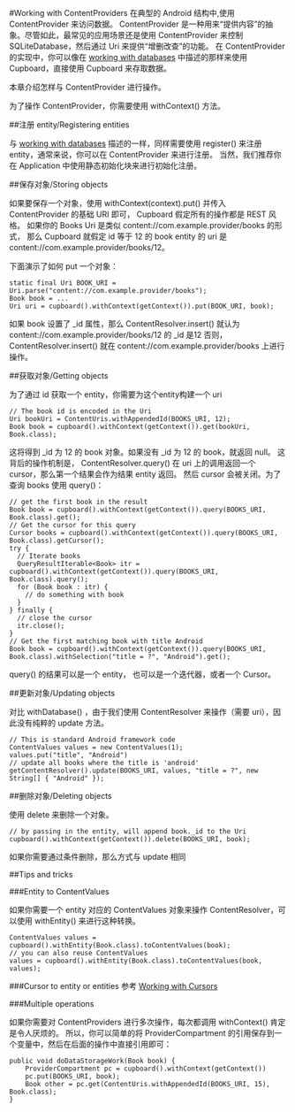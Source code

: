 #Working with ContentProviders
在典型的 Android 结构中,使用 ContentProvider 来访问数据。
ContentProvider 是一种用来“提供内容”的抽象。尽管如此，最常见的应用场景还是使用 ContentProvider 来控制 SQLiteDatabase，然后通过 Uri 来提供“增删改查”的功能。
在 ContentProvider 的实现中，你可以像在 [working with databases](./Working_with_databases.md) 中描述的那样来使用 Cupboard，直接使用 Cupboard 来存取数据。

本章介绍怎样与 ContentProvider 进行操作。

为了操作 ContentProvider，你需要使用 withContext() 方法。

##注册 entity/Registering entities

与 [working with databases](./Working_with_databases.md) 描述的一样，同样需要使用 register() 来注册 entity，通常来说，你可以在 ContentProvider 来进行注册。
当然，我们推荐你在 Application 中使用静态初始化块来进行初始化注册。

##保存对象/Storing objects

如果要保存一个对象，使用 withContext(context).put() 并传入 ContentProvider 的基础 URI 即可， Cupboard 假定所有的操作都是 REST 风格。
如果你的 Books Uri 是类似 content://com.example.provider/books 的形式，
那么 Cupboard 就假定 id 等于 12 的 book entity 的 uri 是 content://com.example.provider/books/12。

下面演示了如何 put 一个对象：

    static final Uri BOOK_URI = Uri.parse("content://com.example.provider/books");
    Book book = ...
    Uri uri = cupboard().withContext(getContext()).put(BOOK_URI, book);

如果 book 设置了 _id 属性，那么 ContentResolver.insert() 就认为 content://com.example.provider/books/12 的 _id 是12
否则，ContentResolver.insert() 就在 content://com.example.provider/books 上进行操作。

##获取对象/Getting objects

为了通过 id 获取一个 entity，你需要为这个entity构建一个 uri

    // The book id is encoded in the Uri
    Uri bookUri = ContentUris.withAppendedId(BOOKS_URI, 12);
    Book book = cupboard().withContext(getContext()).get(bookUri, Book.class);
    
这将得到 _id 为 12 的 book 对象。如果没有 _id 为 12 的 book，就返回 null。 
这背后的操作机制是， ContentResolver.query() 在 uri 上的调用返回一个 cursor，那么第一个结果会作为结果 entity 返回。
然后 cursor 会被关闭。为了查询 books 使用 query()：

    // get the first book in the result
    Book book = cupboard().withContext(getContext()).query(BOOKS_URI, Book.class).get();
    // Get the cursor for this query
    Cursor books = cupboard().withContext(getContext()).query(BOOKS_URI, Book.class).getCursor();
    try {
      // Iterate books
      QueryResultIterable<Book> itr = cupboard().withContext(getContext()).query(BOOKS_URI, Book.class).query();
      for (Book book : itr) {
        // do something with book
      }
    } finally {
      // close the cursor
      itr.close();
    }
    // Get the first matching book with title Android
    Book book = cupboard().withContext(getContext()).query(BOOKS_URI, Book.class).withSelection("title = ?", "Android").get();
 
query() 的结果可以是一个 entity， 也可以是一个迭代器，或者一个 Cursor。

##更新对象/Updating objects

对比 withDatabase() ，由于我们使用 ContentResolver 来操作（需要 uri），因此没有纯粹的 update 方法。

    // This is standard Android framework code
    ContentValues values = new ContentValues(1);
    values.put("title", "Android")
    // update all books where the title is 'android'
    getContentResolver().update(BOOKS_URI, values, "title = ?", new String[] { "Android" });
    
##删除对象/Deleting objects

使用 delete 来删除一个对象。

    // by passing in the entity, will append book._id to the Uri
    cupboard().withContext(getContext()).delete(BOOKS_URI, book);

如果你需要通过条件删除，那么方式与 update 相同

##Tips and tricks

###Entity to ContentValues

如果你需要一个 entity 对应的 ContentValues 对象来操作 ContentResolver，可以使用 withEntity() 来进行这种转换。

    ContentValues values = cupboard().withEntity(Book.class).toContentValues(book);
    // you can also reuse ContentValues
    values = cupboard().withEntity(Book.class).toContentValues(book, values);

###Cursor to entity or entities
参考 [Working with Cursors](./Working_with_Cursors.md)

###Multiple operations

如果你需要对 ContentProviders 进行多次操作，每次都调用 withContext() 肯定是令人厌烦的。
所以，你可以简单的将 ProviderCompartment 的引用保存到一个变量中，然后在后面的操作中直接引用即可：
    
    public void doDataStorageWork(Book book) {
        ProviderCompartment pc = cupboard().withContext(getContext())
        pc.put(BOOKS_URI, book);
        Book other = pc.get(ContentUris.withAppendedId(BOOKS_URI, 15), Book.class);
    }